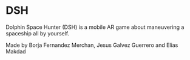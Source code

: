 # DSH
Dolphin Space Hunter (DSH) is a mobile AR game about maneuvering a spaceship all by yourself.

Made by Borja Fernandez Merchan, Jesus Galvez Guerrero and Elias Makdad
